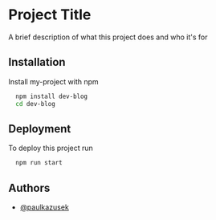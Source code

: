 
# Project Title

A brief description of what this project does and who it's for

## Installation

Install my-project with npm

```bash
  npm install dev-blog
  cd dev-blog
```

## Deployment

To deploy this project run

```bash
  npm run start
```

## Authors

- [@paulkazusek](https://www.github.com/paulkazusek)

